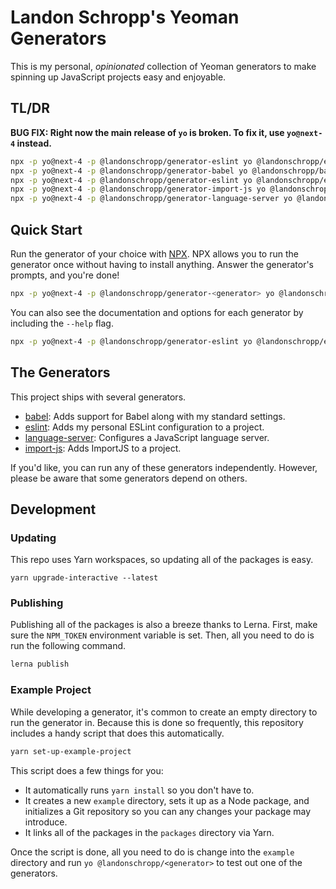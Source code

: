 # Landon Schropp's Yeoman Generators

This is my personal, *opinionated* collection of Yeoman generators to make spinning up JavaScript
projects easy and enjoyable.

## TL/DR

**BUG FIX: Right now the main release of `yo` is broken. To fix it, use `yo@next-4` instead.**

``` bash
npx -p yo@next-4 -p @landonschropp/generator-eslint yo @landonschropp/eslint --help
npx -p yo@next-4 -p @landonschropp/generator-babel yo @landonschropp/babel
npx -p yo@next-4 -p @landonschropp/generator-eslint yo @landonschropp/eslint
npx -p yo@next-4 -p @landonschropp/generator-import-js yo @landonschropp/import-js
npx -p yo@next-4 -p @landonschropp/generator-language-server yo @landonschropp/language-server
```

## Quick Start

Run the generator of your choice with [NPX](https://github.com/zkat/npx). NPX allows you to run the
generator once without having to install anything. Answer the generator's prompts, and you're done!

``` sh
npx -p yo@next-4 -p @landonschropp/generator-<generator> yo @landonschropp/<generator>
```

You can also see the documentation and options for each generator by including the `--help` flag.

``` sh
npx -p yo@next-4 -p @landonschropp/generator-eslint yo @landonschropp/eslint --help
```

## The Generators

This project ships with several generators.

* [babel](packages/generator-babel/readme.md): Adds support for Babel along with my standard
  settings.
* [eslint](packages/generator-eslint/readme.md): Adds my personal ESLint configuration to a project.
* [language-server](packages/generator-language-server/readme.md): Configures a JavaScript language
  server.
* [import-js](packages/generator-import-js/readme.md): Adds ImportJS to a project.

If you'd like, you can run any of these generators independently. However, please be aware that some
generators depend on others.

## Development

### Updating

This repo uses Yarn workspaces, so updating all of the packages is easy.

```
yarn upgrade-interactive --latest
```

### Publishing

Publishing all of the packages is also a breeze thanks to Lerna. First, make sure the
`NPM_TOKEN` environment variable is set. Then, all you need to do is run the following command.

``` sh
lerna publish
```

### Example Project

While developing a generator, it's common to create an empty directory to run the generator in.
Because this is done so frequently, this repository includes a handy script that does this
automatically.

``` sh
yarn set-up-example-project
```

This script does a few things for you:

* It automatically runs `yarn install` so you don't have to.
* It creates a new `example` directory, sets it up as a Node package, and initializes a Git
  repository so you can any changes your package may introduce.
* It links all of the packages in the `packages` directory via Yarn.

Once the script is done, all you need to do is change into the `example` directory and run
`yo @landonschropp/<generator>` to test out one of the generators.
